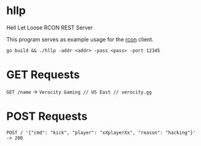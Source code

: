 # hllp
Hell Let Loose RCON REST Server

This program serves as example usage for the [rcon](github.com/verocity-gaming/rcon) client.

`go build && ./hllp -addr <addr> -pass <pass> -port 12345`

# GET Requests

`GET /name` -> `Verocity Gaming // US East // verocity.gg`

# POST Requests

`POST / '{"cmd": "kick", "player": "xXplayerXx", "reason": "hacking"}' -> 200`
